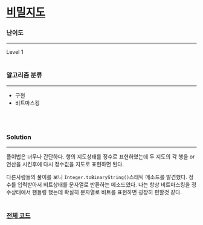 # [비밀지도](https://programmers.co.kr/learn/courses/30/lessons/17681)

### 난이도

***
Level 1
<br><br>

### 알고리즘 분류

***

* 구현
* 비트마스킹

<br><br>

### Solution

***

풀이법은 너무나 간단하다. 행의 지도상태를 정수로 표현하였는데 두 지도의 각 행을 or 연산을 시킨후에 다시 정수값을 지도로 표현하면 된다.

다른사람들의 풀이를 보니 `Integer.toBinaryString()`스태틱 메소드를 발견했다. 정수를 입력받아서 비트상태를 문자열로 반환하는 메소드였다. 나는 항상 비트마스킹을 정수상태에서 핸들링 했는데 확실히
문자열로 비트를 표현하면 굉장히 편할것 같다.
<br><br>

### [전체 코드](https://github.com/Jungmin-Seo0527/CodingTest/blob/main/src/kakao/recruit2018/비밀지도.java)
